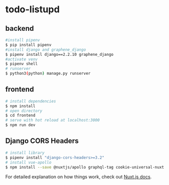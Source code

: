# todo-listupd
## backend
```bash
#install pipenv
$ pip install pipenv
#install django and graphene_django
$ pipenv install django==2.2.10 graphene_django
#activate venv
$ pipenv shell
# runserver
$ python3(python) manage.py runserver
```
##  frontend

```bash
# install dependencies
$ npm install
# open directory
$ cd frontend
# serve with hot reload at localhost:3000
$ npm run dev

```
## Django CORS Headers
```bash
# install library
$ pipenv install "django-cors-headers>=3.2"
# install vue-apollo
$ npm install --save @nuxtjs/apollo graphql-tag cookie-universal-nuxt
```

For detailed explanation on how things work, check out [Nuxt.js docs](https://nuxtjs.org).
